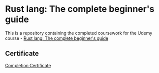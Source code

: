 # Rust lang: The complete beginner's guide

This is a repository containing the completed coursework for the Udemy course - [Rust lang: The complete beginner's guide](https://www.udemy.com/course/rustaceans/)

## Certificate

[Completion Certificate](https://www.udemy.com/certificate/UC-13099e27-b7db-45a7-83e9-1b0a50c30bad/)

